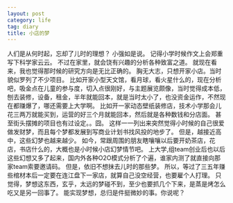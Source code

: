 ```yaml
---
layout: post
category: life
tag: diary
title: 小店的梦
---
```




人们是从何时起，忘却了儿时的理想？
小强如是说。
记得小学时候作文上会郑重写下科学家云云。
不过在家里，就会饶有兴趣的分析各种致富之道。
就现在看来，我也觉得那时候的研究方向是无比正确的。
胸无大志，只想开家小店。当时貌似罗列了不少项目。
比如开家小型天文馆，看月球，看火星什么的，现在分析吧，吸金点在儿童的参与度，切入点很刚好，与主题展览颇像，当时觉得成本低，刨去装修，设备，租金，半年就能回本，就是当时太小了，也没资金运作，不然现在都赚爆了，哪还需要上大学啊。
比如开一家动态壁纸装修店，技术小学那会儿花三两万就能买到，运营的好三个月就能回本，然后就是各种数钱和分店面。
甚至街头摆摊的项目也有过设定。。囧。
这样一一列出来突然觉得小时候的自己很爱做发财梦，而且每个梦都发展到写商业计划书找风投的地步了。
但是，越接近高中，这些幻梦也越来越少。
如今，常跟周围的朋友瞎嚷嚷以后要开奶茶店，花店，书店什么的，大概也是小时候小店幻梦情节吧。
上大学,组team创业后也以后这些幻想又多了起来，国内外各种O2O模式分析了个遍，谁家内测了就直接向那家team索要邀请码。
但是，依旧不想抹去儿时的那些梦。
所以，等过了三五年赚些棺材本后一定要在连江盘下一家店，就算自己没空经营，也要雇个人打理。
只觉得，梦想这东西，玄乎，太远的梦碰不到，至少也要抓几个下来，是蒸是烤怎么吃又是另一回事了。
能实现梦想，总归是件挺微妙的事。你说呢？
